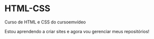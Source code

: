 # HTML-CSS
 Curso de HTML e CSS do cursoemvídeo

 Estou aprendendo a criar sites e agora vou gerenciar meus repositórios!
